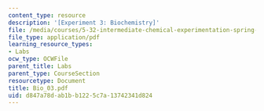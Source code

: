 ```yaml
---
content_type: resource
description: '[Experiment 3: Biochemistry]'
file: /media/courses/5-32-intermediate-chemical-experimentation-spring-2003/d847a78dab1bb1225c7a13742341d824_Bio_03.pdf
file_type: application/pdf
learning_resource_types:
- Labs
ocw_type: OCWFile
parent_title: Labs
parent_type: CourseSection
resourcetype: Document
title: Bio_03.pdf
uid: d847a78d-ab1b-b122-5c7a-13742341d824
---
```

